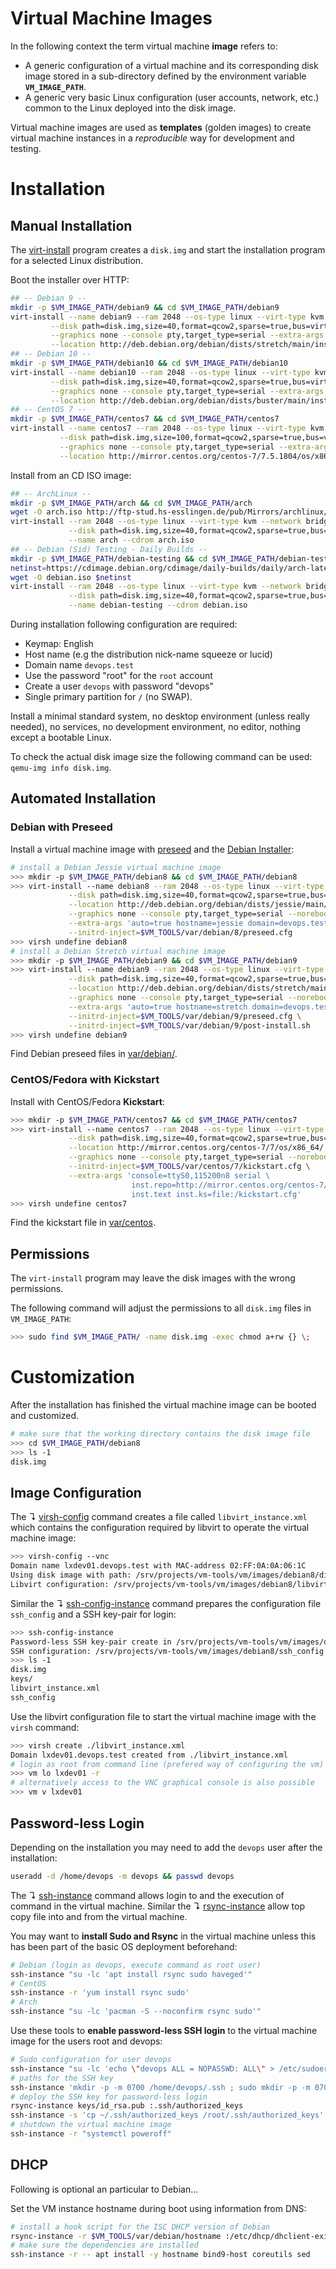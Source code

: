 # Virtual Machine Images

In the following context the term virtual machine **image** refers to:

* A generic configuration of a virtual machine and its corresponding disk image stored in a sub-directory defined by the environment variable **`VM_IMAGE_PATH`**.
* A generic very basic Linux configuration (user accounts, network, etc.) common to the Linux deployed into the disk image.

Virtual machine images are used as **templates** (golden images) to create virtual machine instances in a _reproducible_ way for development and testing.

# Installation

## Manual Installation

The [virt-install](https://virt-manager.org/) program creates a `disk.img` and start the installation program for a selected Linux distribution.

Boot the installer over HTTP:

```bash 
## -- Debian 9 --
mkdir -p $VM_IMAGE_PATH/debian9 && cd $VM_IMAGE_PATH/debian9
virt-install --name debian9 --ram 2048 --os-type linux --virt-type kvm --network bridge=nbr0 \
         --disk path=disk.img,size=40,format=qcow2,sparse=true,bus=virtio \
         --graphics none --console pty,target_type=serial --extra-args 'console=ttyS0,115200n8 serial' \
         --location http://deb.debian.org/debian/dists/stretch/main/installer-amd64/
## -- Debian 10 --
mkdir -p $VM_IMAGE_PATH/debian10 && cd $VM_IMAGE_PATH/debian10
virt-install --name debian10 --ram 2048 --os-type linux --virt-type kvm --network bridge=nbr0 \
         --disk path=disk.img,size=40,format=qcow2,sparse=true,bus=virtio \
         --graphics none --console pty,target_type=serial --extra-args 'console=ttyS0,115200n8 serial' \
         --location http://deb.debian.org/debian/dists/buster/main/installer-amd64/
## -- CentOS 7 --
mkdir -p $VM_IMAGE_PATH/centos7 && cd $VM_IMAGE_PATH/centos7
virt-install --name centos7 --ram 2048 --os-type linux --virt-type kvm --network bridge=nbr0 \
           --disk path=disk.img,size=100,format=qcow2,sparse=true,bus=virtio \
           --graphics none --console pty,target_type=serial --extra-args 'console=ttyS0,115200n8 serial' \
           --location http://mirror.centos.org/centos-7/7.5.1804/os/x86_64/
```

Install from an CD ISO image:

```bash
## -- ArchLinux --
mkdir -p $VM_IMAGE_PATH/arch && cd $VM_IMAGE_PATH/arch
wget -O arch.iso http://ftp-stud.hs-esslingen.de/pub/Mirrors/archlinux/iso/2018.06.01/archlinux-2018.06.01-x86_64.iso
virt-install --ram 2048 --os-type linux --virt-type kvm --network bridge=nbr0 \
             --disk path=disk.img,size=40,format=qcow2,sparse=true,bus=virtio \
             --name arch --cdrom arch.iso
## -- Debian (Sid) Testing - Daily Builds --
mkdir -p $VM_IMAGE_PATH/debian-testing && cd $VM_IMAGE_PATH/debian-testing
netinst=https://cdimage.debian.org/cdimage/daily-builds/daily/arch-latest/amd64/iso-cd/debian-testing-amd64-netinst.iso
wget -O debian.iso $netinst
virt-install --ram 2048 --os-type linux --virt-type kvm --network bridge=nbr0 \
             --disk path=disk.img,size=40,format=qcow2,sparse=true,bus=virtio \
             --name debian-testing --cdrom debian.iso
```

During installation following configuration are required:

* Keymap: English
* Host name (e.g the distribution nick-name squeeze or lucid)
* Domain name `devops.test`
* Use the password "root" for the `root` account
* Create a user `devops` with password "devops"
* Single primary partition for `/` (no SWAP).

Install a minimal standard system, no desktop environment (unless really needed), no services, no development environment, no editor, nothing except a bootable Linux.

To check the actual disk image size the following command can be used: `qemu-img info disk.img`.

## Automated Installation

### Debian with Preseed

Install a virtual machine image with [preseed](https://wiki.debian.org/DebianInstaller/Preseed) and the [Debian Installer](https://www.debian.org/releases/stable/amd64/ch06.html.en):

```bash
# install a Debian Jessie virtual machine image
>>> mkdir -p $VM_IMAGE_PATH/debian8 && cd $VM_IMAGE_PATH/debian8
>>> virt-install --name debian8 --ram 2048 --os-type linux --virt-type kvm --network bridge=nbr0 \
             --disk path=disk.img,size=40,format=qcow2,sparse=true,bus=virtio \
             --location http://deb.debian.org/debian/dists/jessie/main/installer-amd64/ \
             --graphics none --console pty,target_type=serial --noreboot \
             --extra-args 'auto=true hostname=jessie domain=devops.test console=ttyS0,115200n8 serial' \
             --initrd-inject=$VM_TOOLS/var/debian/8/preseed.cfg
>>> virsh undefine debian8
# install a Debian Stretch virtual machine image
>>> mkdir -p $VM_IMAGE_PATH/debian9 && cd $VM_IMAGE_PATH/debian9
>>> virt-install --name debian9 --ram 2048 --os-type linux --virt-type kvm --network bridge=nbr0 \
             --disk path=disk.img,size=40,format=qcow2,sparse=true,bus=virtio \
             --location http://deb.debian.org/debian/dists/stretch/main/installer-amd64/ \
             --graphics none --console pty,target_type=serial --noreboot \
             --extra-args 'auto=true hostname=stretch domain=devops.test console=ttyS0,115200n8 serial' \
             --initrd-inject=$VM_TOOLS/var/debian/9/preseed.cfg \
             --initrd-inject=$VM_TOOLS/var/debian/9/post-install.sh
>>> virsh undefine debian9
```

Find Debian preseed files in [var/debian/](../var/debian).

### CentOS/Fedora with Kickstart

Install with CentOS/Fedora **Kickstart**:

```bash
>>> mkdir -p $VM_IMAGE_PATH/centos7 && cd $VM_IMAGE_PATH/centos7
>>> virt-install --name centos7 --ram 2048 --os-type linux --virt-type kvm --network bridge=nbr0 \
             --disk path=disk.img,size=40,format=qcow2,sparse=true,bus=virtio \
             --location http://mirror.centos.org/centos-7/7/os/x86_64/ \
             --graphics none --console pty,target_type=serial --noreboot \
             --initrd-inject=$VM_TOOLS/var/centos/7/kickstart.cfg \
             --extra-args 'console=ttyS0,115200n8 serial \
                           inst.repo=http://mirror.centos.org/centos-7/7/os/x86_64/ \
                           inst.text inst.ks=file:/kickstart.cfg'
>>> virsh undefine centos7
```

Find the kickstart file in [var/centos](../var/centos).

## Permissions

The `virt-install` program may leave the disk images with the wrong permissions. 

The following command will adjust the permissions to all `disk.img` files in `VM_IMAGE_PATH`:

```bash
>>> sudo find $VM_IMAGE_PATH/ -name disk.img -exec chmod a+rw {} \;
```

# Customization

After the installation has finished the virtual machine image can be booted and customized.

```bash
# make sure that the working directory contains the disk image file
>>> cd $VM_IMAGE_PATH/debian8
>>> ls -1
disk.img
```

## Image Configuration

The ↴ [virsh-config](../bin/virsh-config) command creates a file called `libvirt_instance.xml` which contains the configuration required by libvirt to operate the virtual machine image:

```bash
>>> virsh-config --vnc
Domain name lxdev01.devops.test with MAC-address 02:FF:0A:0A:06:1C
Using disk image with path: /srv/projects/vm-tools/vm/images/debian8/disk.img
Libvirt configuration: /srv/projects/vm-tools/vm/images/debian8/libvirt_instance.xml
```

Similar the ↴ [ssh-config-instance](../bin/ssh-config-instance) command prepares the configuration file `ssh_config` and a SSH key-pair for login:

```bash
>>> ssh-config-instance 
Password-less SSH key-pair create in /srv/projects/vm-tools/vm/images/debian8/keys
SSH configuration: /srv/projects/vm-tools/vm/images/debian8/ssh_config
>>> ls -1 
disk.img
keys/
libvirt_instance.xml
ssh_config
```

Use the libvirt configuration file to start the virtual machine image with the `virsh` command:

```bash
>>> virsh create ./libvirt_instance.xml
Domain lxdev01.devops.test created from ./libvirt_instance.xml
# login as root from command line (prefered way of configuring the vm)
>>> vm lo lxdev01 -r
# alternatively access to the VNC graphical console is also possible
>>> vm v lxdev01
```

## Password-less Login

Depending on the installation you may need to add the `devops` user after the installation:

```bash
useradd -d /home/devops -m devops && passwd devops
```

The ↴ [ssh-instance](../bin/ssh-instance) command allows login to and the execution of command in the virtual machine. Similar the ↴ [rsync-instance](..bin/rsync-instance) allow top copy file into and from the virtual machine. 

You may want to **install Sudo and Rsync** in the virtual machine unless this has been part of the basic OS deployment beforehand:

```bash
# Debian (login as devops, execute command as root user)
ssh-instance "su -lc 'apt install rsync sudo haveged'"  
# CentOS
ssh-instance -r 'yum install rsync sudo'
# Arch
ssh-instance "su -lc 'pacman -S --noconfirm rsync sudo'"
```

Use these tools to **enable password-less SSH login** to the virtual machine image for the users root and devops: 

```bash
# Sudo configuration for user devops
ssh-instance "su -lc 'echo \"devops ALL = NOPASSWD: ALL\" > /etc/sudoers.d/devops'"
# paths for the SSH key
ssh-instance 'mkdir -p -m 0700 /home/devops/.ssh ; sudo mkdir -p -m 0700 /root/.ssh'
# deploy the SSH key for password-less login
rsync-instance keys/id_rsa.pub :.ssh/authorized_keys
ssh-instance -s 'cp ~/.ssh/authorized_keys /root/.ssh/authorized_keys'
# shutdown the virtual machine image
ssh-instance -r "systemctl poweroff"
```

## DHCP

Following is optional an particular to Debian...

Set the VM instance hostname during boot using information from DNS:

```bash
# install a hook script for the ISC DHCP version of Debian
rsync-instance -r $VM_TOOLS/var/debian/hostname :/etc/dhcp/dhclient-exit-hooks.d/hostname
# make sure the dependencies are installed
ssh-instance -r -- apt install -y hostname bind9-host coreutils sed
```
